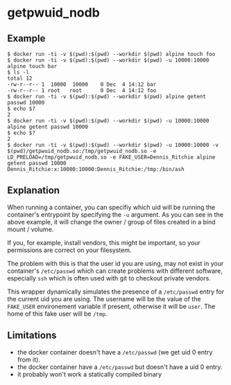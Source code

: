 getpwuid_nodb
=============

## Example

```
$ docker run -ti -v $(pwd):$(pwd) --workdir $(pwd) alpine touch foo
$ docker run -ti -v $(pwd):$(pwd) --workdir $(pwd) -u 10000:10000 alpine touch bar
$ ls -l
total 12
-rw-r--r-- 1  10000  10000    0 Dec  4 14:12 bar
-rw-r--r-- 1 root   root      0 Dec  4 14:12 foo
$ docker run -ti -v $(pwd):$(pwd) --workdir $(pwd) alpine getent passwd 10000
$ echo $?
2
$ docker run -ti -v $(pwd):$(pwd) --workdir $(pwd) -u 10000:10000 alpine getent passwd 10000
$ echo $?
2
$ docker run -ti -v $(pwd):$(pwd) --workdir $(pwd) -u 10000:10000 -v $(pwd)/getpwuid_nodb.so:/tmp/getpwuid_nodb.so -e LD_PRELOAD=/tmp/getpwuid_nodb.so -e FAKE_USER=Dennis_Ritchie alpine getent passwd 10000
Dennis_Ritchie:x:10000:10000:Dennis_Ritchie:/tmp:/bin/ash
```

## Explanation

When running a container, you can specifiy which uid will be running the container's entrypoint by specifying the `-u` argument.
As you can see in the above example, it will change the owner / group of files created in a bind mount / volume.

If you, for example, install vendors, this might be important, so your permissions are correct on your filesystem.

The problem with this is that the user id you are using, may not exist in your container's `/etc/passwd` which can create problems with different software, especially `ssh` which is often used with git to checkout private vendors.

This wrapper dynamically simulates the presence of a `/etc/passwd` entry for the current uid you are using. The username will be the value of the `FAKE_USER` environement variable if present, otherwise it will be `user`. The home of this fake user will be `/tmp`.

## Limitations

* the docker container doesn't have a `/etc/passwd` (we get uid 0 entry from it).
* the docker container have a `/etc/passwd` but doesn't have a uid 0 entry.
* it probably won't work a statically compiled binary